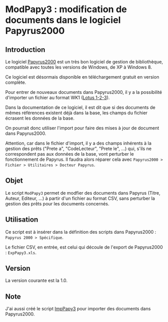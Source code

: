 ModPapy3 : modification de documents dans le logiciel Papyrus2000
=================================================================

Introduction
------------

Le logiciel [Papyrus2000](http://www.papyrus2000.com) est un très bon logiciel de gestion de bibliothèque, compatible avec toutes les versions de Windows, de XP à Windows 8.

Ce logiciel est désormais disponible en téléchargement gratuit en version complète. 

Pour entrer de nouveaux documents dans Papyrus2000, il y a la possibilité d'importer un fichier au format WK1 ([Lotus 1-2-3](https://fr.wikipedia.org/wiki/Lotus_1-2-3)).

Dans la documentation de ce logiciel, il est dit que si des documents de mêmes références existent déjà dans la base, les champs du fichier écrasent les données de la base.

On pourrait donc utiliser l'import pour faire des mises à jour de document dans Papyrus2000.

Attention, car dans le fichier d'import, il y a des champs inhérents à la gestion des prêts ("Prete a", "CodeLecteur", "Prete le", ...) qui, s'ils ne correspondent pas aux données de la base, vont perturber le fonctionnement de Papyrus. Il faudra alors réparer cela avec `Papyrus2000 > Fichier > Utilitaires > Docteur Papyrus`.

Objet
-----

Le script `ModPapy3` permet de modfier des documents dans Papyrus (Titre, Auteur, Editeur, ...) à partir d'un fichier au format CSV, sans perturber la gestion des prêts pour les documents concernés.

Utilisation
-----------

Ce script est à insérer dans la définition des scripts dans Papyrus2000 : `Papyrus 2000 > Spécifique`.

Le fichier CSV, en entrée, est celui qui découle de l'export de Papyrus2000 : `ExpPapy3.xls`.

Version
-------

La version courante est la 1.0.

Note
----

J'ai aussi créé le script [ImpPapy3](https://github.com/bmarcant/ImpPapy3.git) pour importer des documents dans Papyrus2000.

